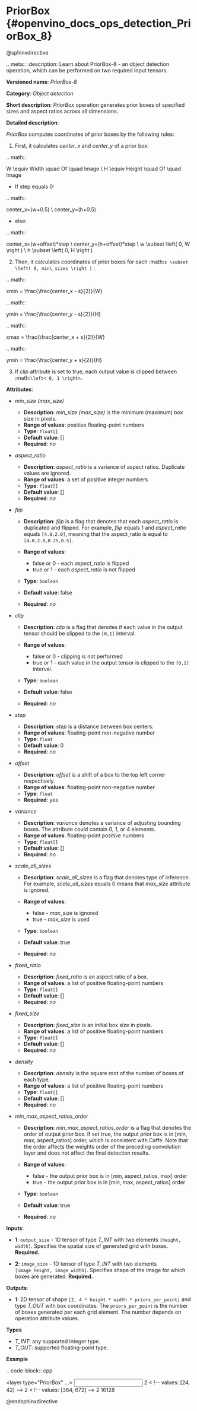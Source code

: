 # PriorBox {#openvino_docs_ops_detection_PriorBox_8}

@sphinxdirective

.. meta::
  :description: Learn about PriorBox-8 - an object detection operation, 
                which can be performed on two required input tensors.

**Versioned name**: *PriorBox-8*

**Category**: *Object detection*

**Short description**: *PriorBox* operation generates prior boxes of specified sizes and aspect ratios across all dimensions.

**Detailed description**:

*PriorBox* computes coordinates of prior boxes by the following rules:

1.  First, it calculates *center_x* and *center_y* of a prior box:

.. math::
   
  W \equiv Width \quad Of \quad Image \\ H \equiv Height \quad Of \quad Image

*   If step equals 0:

.. math::
     
  center_x=(w+0.5) \\ center_y=(h+0.5)

*   else:

.. math::
    
  center_x=(w+offset)*step \\ center_y=(h+offset)*step \\ w \subset \left( 0, W \right ) \\ h \subset \left( 0, H \right )

2.  Then, it calculates coordinates of prior boxes for each :math:`s \subset \left( 0, min\_sizes \right )` :

.. math::
   
  xmin = \frac{\frac{center_x - s}{2}}{W}
   
   
  
 .. math::
   
  ymin = \frac{\frac{center_y - s}{2}}{H}
   
     
.. math::
   
  xmax = \frac{\frac{center_x + s}{2}}{W}
   
     
.. math::
   
  ymin = \frac{\frac{center_y + s}{2}}{H}

3. If *clip* attribute is set to true, each output value is clipped between :math:`\left< 0, 1 \right>`.

**Attributes**:

* *min_size (max_size)*

  * **Description**: *min_size (max_size)* is the minimum (maximum) box size in pixels.
  * **Range of values**: positive floating-point numbers
  * **Type**: ``float[]``
  * **Default value**: []
  * **Required**: *no*

* *aspect_ratio*

  * **Description**: *aspect_ratio* is a variance of aspect ratios. Duplicate values are ignored.
  * **Range of values**: a set of positive integer numbers
  * **Type**: ``float[]``
  * **Default value**: []
  * **Required**: *no*

* *flip*

  * **Description**: *flip* is a flag that denotes that each *aspect_ratio* is duplicated and flipped. For example, *flip* equals 1 and *aspect_ratio* equals ``[4.0,2.0]``, meaning that the aspect_ratio is equal to ``[4.0,2.0,0.25,0.5]``.
  * **Range of values**:
  
    * false or 0 - each *aspect_ratio* is flipped
    * true or 1  - each *aspect_ratio* is not flipped
  * **Type**: ``boolean``
  * **Default value**: false
  * **Required**: *no*

* *clip*

  * **Description**: *clip* is a flag that denotes if each value in the output tensor should be clipped to the ``[0,1]`` interval.
  * **Range of values**:

    * false or 0 - clipping is not performed
    * true or 1 - each value in the output tensor is clipped to the ``[0,1]`` interval.
  * **Type**: ``boolean``
  * **Default value**: false
  * **Required**: *no*

* *step*

  * **Description**: *step* is a distance between box centers.
  * **Range of values**: floating-point non-negative number
  * **Type**: `float`
  * **Default value**: 0
  * **Required**: *no*

* *offset*

  * **Description**: *offset* is a shift of a box to the top left corner respectively.
  * **Range of values**: floating-point non-negative number
  * **Type**: `float`
  * **Required**: *yes*

* *variance*

  * **Description**: *variance* denotes a variance of adjusting bounding boxes. The attribute could contain 0, 1, or 4 elements.
  * **Range of values**: floating-point positive numbers
  * **Type**: `float[]`
  * **Default value**: []
  * **Required**: *no*

* *scale_all_sizes*

  * **Description**: *scale_all_sizes* is a flag that denotes type of inference. For example, *scale_all_sizes* equals 0 means that *max_size* attribute is ignored.
  * **Range of values**:

    * false - *max_size* is ignored
    * true  - *max_size* is used
  * **Type**: `boolean`
  * **Default value**: true
  * **Required**: *no*

* *fixed_ratio*

  * **Description**: *fixed_ratio* is an aspect ratio of a box.
  * **Range of values**: a list of positive floating-point numbers
  * **Type**: ``float[]``
  * **Default value**: []
  * **Required**: *no*

* *fixed_size*

  * **Description**: *fixed_size* is an initial box size in pixels.
  * **Range of values**: a list of positive floating-point numbers
  * **Type**: ``float[]``
  * **Default value**: []
  * **Required**: *no*

* *density*

  * **Description**: *density* is the square root of the number of boxes of each type.
  * **Range of values**: a list of positive floating-point numbers
  * **Type**: ``float[]``
  * **Default value**: []
  * **Required**: *no*

* *min_max_aspect_ratios_order*

  * **Description**: *min_max_aspect_ratios_order* is a flag that denotes the order of output prior box. If set true, the output prior box is in [min, max, aspect_ratios] order, which is consistent with Caffe. Note that the order affects the weights order of the preceding convolution layer and does not affect the final detection results.
  * **Range of values**:

    * false - the output prior box is in [min, aspect_ratios, max] order
    * true  - the output prior box is in [min, max, aspect_ratios] order
  * **Type**: ``boolean``
  * **Default value**: true
  * **Required**: *no*

**Inputs**:

*   **1**: ``output_size`` - 1D tensor of type *T_INT* with two elements ``[height, width]``. Specifies the spatial size of generated grid with boxes. **Required.**

*   **2**: ``image_size`` - 1D tensor of type *T_INT* with two elements ``[image_height, image_width]``. Specifies shape of the image for which boxes are generated. **Required.**

**Outputs**:

*   **1**: 2D tensor of shape ``[2, 4 * height * width * priors_per_point]`` and type *T_OUT* with box coordinates. The ``priors_per_point`` is the number of boxes generated per each grid element. The number depends on operation attribute values.

**Types**

* *T_INT*: any supported integer type.
* *T_OUT*: supported floating-point type.

**Example**

.. code-block::  cpp 

  <layer type="PriorBox" ...>
      <data aspect_ratio="2.0" clip="false" density="" fixed_ratio="" fixed_size="" flip="true" max_size="38.46" min_size="16.0" offset="0.5" step="16.0" variance="0.1,0.1,0.2,0.2"/>
      <input>
          <port id="0">
              <dim>2</dim>        < !-- values: [24, 42] -->
          </port>
          <port id="1">
              <dim>2</dim>        < !-- values: [384, 672] -->
          </port>
      </input>
      <output>
          <port id="2">
              <dim>2</dim>
              <dim>16128</dim>
          </port>
      </output>
  </layer>

@endsphinxdirective

